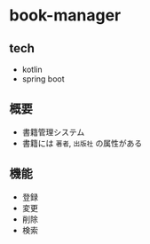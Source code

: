 # book-manager

## tech
  - kotlin
  - spring boot


## 概要
  - 書籍管理システム
  - 書籍には `著者`, `出版社` の属性がある

## 機能
  - 登録
  - 変更
  - 削除
  - 検索
